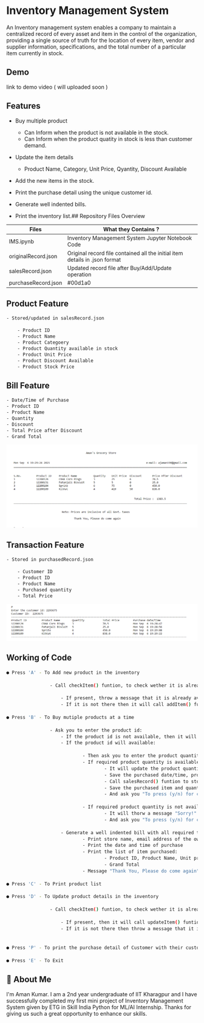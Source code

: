 
# Inventory Management System

An Inventory management system enables a company to maintain a centralized record of every asset and item in the control of the organization, providing a single source of truth for the location of every item, vendor and supplier information, specifications, and the total number of a particular item currently in stock.
## Demo

link to demo video ( will uploaded soon )

  
## Features

- Buy multiple product
    - Can Inform when the product is not available in the stock.
    - Can Inform when the product quatity in stock is less than customer demand.

- Update the item details
    - Product Name, Category, Unit Price, Qyantity, Discount Available

- Add the new items in the stock.
- Print the purchase detail using the unique customer id.
- Generate well indented bills.
- Print the inventory list.## Repository Files Overview

| Files             | What they Contains ?                                                               |
| ----------------- | ------------------------------------------------------------------ |
| IMS.ipynb |Inventory Management System Jupyter Notebook Code |
| originalRecord.json |Original record file contained all the initial item details in .json format |
| salesRecord.json |  Updated record file after Buy/Add/Update operation|
| purchaseRecord.json | #00d1a0 |


## Product Feature


    - Stored/updated in salesRecord.json 
     
        - Product ID
        - Product Name
        - Product Categoery
        - Product Quantity available in stock
        - Product Unit Price
        - Product Discount Available
        - Product Stock Price
  
## Bill Feature

    - Date/Time of Purchase
    - Product ID
    - Product Name
    - Quantity
    - Discount
    - Total Price after Discount
    - Grand Total
![Bill](https://github.com/ajaman190/ETG_Inventory_Management_System_Project/blob/main/Images/Screenshot%202021-09-06%20203138.png)

  
## Transaction Feature

    - Stored in purchasedRecord.json
  
        - Customer ID
        - Product ID
        - Product Name
        - Purchased quantity
        - Total Price

  ![Purchased Record](https://github.com/ajaman190/ETG_Inventory_Management_System_Project/blob/main/Images/Screenshot%202021-09-06%20203219.png)

## Working of Code


```bash
● Press 'A' - To Add new product in the inventory

                - Call checkItem() funtion, to check wether it is already present in the inventory or not

                    - If present, throw a message that it is already available in the inventory, you need to update it and call updateItem() function
                    - If it is not there then it will call addItem() funtion

● Press 'B' - To Buy mutiple products at a time

                - Ask you to enter the product id:
                    - If the product id is not available, then it will ask you to enter a valid product id
                    - If the product id will available:

                            - Then ask you to enter the product quantity that you want to buy:
                            - If required product quantity is available in stock:
                                    - It will update the product quantity and product stock price in products dict
                                    - Save the purchased date/time, product name, quantity and total price
                                    - Call salesRecord() funtion to store the details of sold product in json format
                                    - Save the purchased item and quantity in purchased list
                                    - And ask you "To press (y/n) for continuing buying"

                            - If required product quantity is not available stock:
                                    - It will thorw a message "Sorry!" with the qantity available in the stock
                                    - And ask you "To press (y/n) for continuing buying"

                    - Generate a well indented bill with all required things using the purchased list
                            - Print store name, email address of the owner
                            - Print the date and time of purchase
                            - Print the list of item purchased:
                                    - Product ID, Product Name, Unit price, Discount, Total price after discount
                                    - Grand Total
                            - Message "Thank You, Please do come again"

● Press 'C' - To Print product list

● Press 'D' - To Update product details in the inventory

                - Call checkItem() funtion, to check wether it is already present in the inventory or not

                    - If present, then it will call updateItem() funtion 
                    - If it is not there then throw a message that it is not available in the inventory, you need to add it and call addItem() function


● Press 'P' - To print the purchase detail of Customer with their customer id.

● Press 'E' - To Exit
```

  
## 🚀 About Me
I'm Aman Kumar. I am a 2nd year undergraduate of IIT Kharagpur and I have successfully completed my first mini project of Inventory Management System given by ETG in Skill India Python for ML/AI Internship. Thanks for giving us such a great opportunity to enhance our skills.

  
